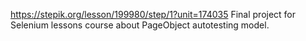 https://stepik.org/lesson/199980/step/1?unit=174035
Final project for Selenium lessons course about PageObject autotesting model.
